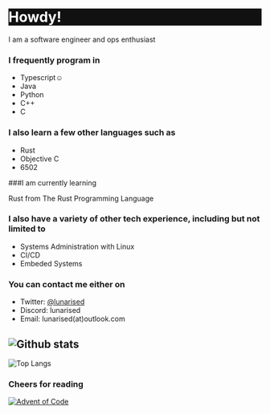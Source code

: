 <h1 style="color: #ffffff; background-color: #111111;">Howdy!</h1>

I am a software engineer and ops enthusiast


### I frequently program in
- Typescript☺
- Java
- Python
- C++
- C

### I also learn a few other languages such as
- Rust
- Objective C
- 6502


###I am currently learning

Rust from The Rust Programming Language

### I also have a variety of other tech experience, including but not limited to
- Systems Administration with Linux
- CI/CD
- Embeded Systems


### You can contact me either on
- Twitter: [@lunarised](https://twitter.com/lunarised)
- Discord: lunarised
- Email: lunarised(at)outlook.com



![Github stats](https://github-readme-stats.vercel.app/api?username=lunarised&show_icons=true&theme=synthwave)
---
![Top Langs](https://github-readme-stats.vercel.app/api/top-langs/?username=lunarised&layout=compact&hide=TeX)
### Cheers for reading
[![Advent of Code](https://github.com/lunarised/AdventOfCode2021/actions/workflows/c-cpp.yml/badge.svg)](https://github.com/lunarised/AdventOfCode2021/actions/workflows/c-cpp.yml)
<!--
**lunarised/lunarised** is a ✨ _special_ ✨ repository because its `README.md` (this file) appears on your GitHub profile.

Here are some ideas to get you started:

- 🔭 I’m currently working on ...
- 🌱 I’m currently learning ...
- 👯 I’m looking to collaborate on ...
- 🤔 I’m looking for help with ...
- 💬 Ask me about ...
- 📫 How to reach me: ...
- 😄 Pronouns: ...
- ⚡ Fun fact: ...
-->
